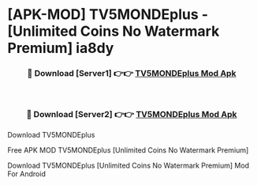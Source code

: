 # [APK-MOD] TV5MONDEplus - [Unlimited Coins No Watermark Premium] ia8dy



<div align="center">
<h3>🔴 Download [Server1] 👉👉 <a href="https://momento.my/?title=TV5MONDEplus">TV5MONDEplus Mod Apk</a></h3><br>

<h3>🔴 Download [Server2] 👉👉 <a href="https://momento.my/?title=TV5MONDEplus">TV5MONDEplus Mod Apk</a></h3>
</div>



Download TV5MONDEplus 

Free APK MOD TV5MONDEplus [Unlimited Coins No Watermark Premium]

Download TV5MONDEplus [Unlimited Coins No Watermark Premium] Mod For Android
